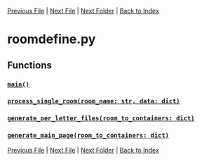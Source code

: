 [Previous File](fixing.md) | [Next File](spawnpoints.md) | [Next Folder](article_content/hotbar_slots_content.md) | [Back to Index](../index.md)

# roomdefine.py

## Functions

### [`main()`](https://github.com/Vaileasys/pz-wiki_parser/blob/main/scripts/roomdefine.py#L12)
### [`process_single_room(room_name: str, data: dict)`](https://github.com/Vaileasys/pz-wiki_parser/blob/main/scripts/roomdefine.py#L51)
### [`generate_per_letter_files(room_to_containers: dict)`](https://github.com/Vaileasys/pz-wiki_parser/blob/main/scripts/roomdefine.py#L70)
### [`generate_main_page(room_to_containers: dict)`](https://github.com/Vaileasys/pz-wiki_parser/blob/main/scripts/roomdefine.py#L148)


[Previous File](fixing.md) | [Next File](spawnpoints.md) | [Next Folder](article_content/hotbar_slots_content.md) | [Back to Index](../index.md)
